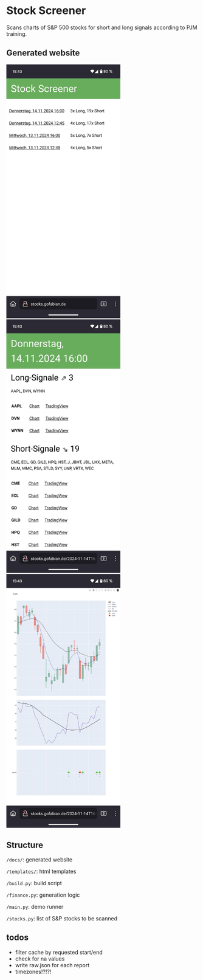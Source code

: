 # Stock Screener

Scans charts of S&P 500 stocks for short and long signals according to PJM training.

## Generated website

<img src="ui1.jpeg" width=300> <img src="ui2.jpeg" width=300> <img src="ui3.jpeg" width=300>


## Structure

`/docs/`: generated website

`/templates/`: html templates

`/build.py`: build script

`/finance.py`: generation logic

`/main.py`: demo runner

`/stocks.py`: list of S&P stocks to be scanned


## todos

- filter cache by requested start/end
- check for na values
- write raw.json for each report
- timezones!?!?!
